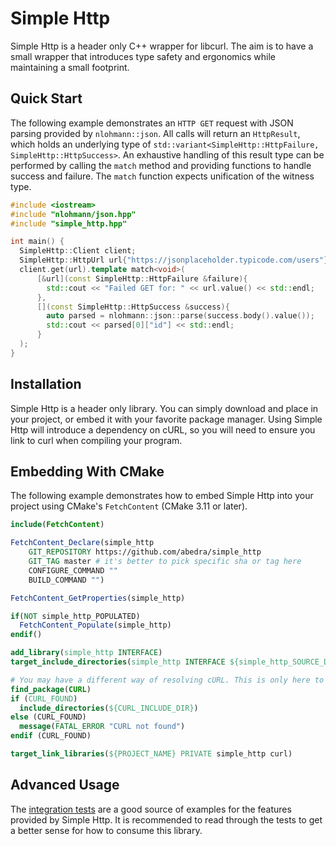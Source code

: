# Simple Http

Simple Http is a header only C++ wrapper for libcurl. The aim is to have a small wrapper that introduces type safety and ergonomics while maintaining a small footprint.

## Quick Start

The following example demonstrates an `HTTP GET` request with JSON parsing provided by `nlohmann::json`. All calls will return an `HttpResult`, which holds an underlying type of `std::variant<SimpleHttp::HttpFailure, SimpleHttp::HttpSuccess>`. An exhaustive handling of this result type can be performed by calling the `match` method and providing functions to handle success and failure. The `match` function expects unification of the witness type.

```c++
#include <iostream>
#include "nlohmann/json.hpp"
#include "simple_http.hpp"

int main() {
  SimpleHttp::Client client;
  SimpleHttp::HttpUrl url{"https://jsonplaceholder.typicode.com/users"};
  client.get(url).template match<void>(
      [&url](const SimpleHttp::HttpFailure &failure){
        std::cout << "Failed GET for: " << url.value() << std::endl;
      },
      [](const SimpleHttp::HttpSuccess &success){
        auto parsed = nlohmann::json::parse(success.body().value());
        std::cout << parsed[0]["id"] << std::endl;
      }
  );
}
```

## Installation

Simple Http is a header only library. You can simply download and place in your project, or embed it with your favorite package manager. Using Simple Http will introduce a dependency on cURL, so you will need to ensure you link to curl when compiling your program.

## Embedding With CMake

The following example demonstrates how to embed Simple Http into your project using CMake's `FetchContent` (CMake 3.11 or later).

```cmake
include(FetchContent)

FetchContent_Declare(simple_http
    GIT_REPOSITORY https://github.com/abedra/simple_http
    GIT_TAG master # it's better to pick specific sha or tag here
    CONFIGURE_COMMAND ""
    BUILD_COMMAND "")

FetchContent_GetProperties(simple_http)

if(NOT simple_http_POPULATED)
  FetchContent_Populate(simple_http)
endif()

add_library(simple_http INTERFACE)
target_include_directories(simple_http INTERFACE ${simple_http_SOURCE_DIR})

# You may have a different way of resolving cURL. This is only here to provide a complete example
find_package(CURL)
if (CURL_FOUND)
  include_directories(${CURL_INCLUDE_DIR})
else (CURL_FOUND)
  message(FATAL_ERROR "CURL not found")
endif (CURL_FOUND)

target_link_libraries(${PROJECT_NAME} PRIVATE simple_http curl)
```

## Advanced Usage

The [integration tests](test/integration_tests.cpp) are a good source of examples for the features provided by Simple Http. It is recommended to read through the tests to get a better sense for how to consume this library.
